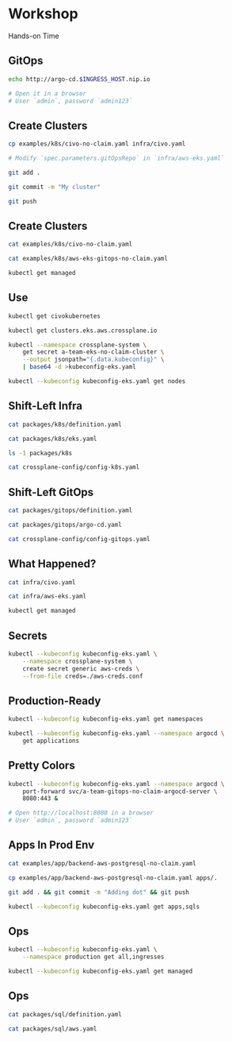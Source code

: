 <!-- .slide: class="center dark" -->
<!-- .slide: data-background="../img/background/hands-on.jpg" -->
# Workshop

<div class="label">Hands-on Time</div>


## GitOps

```bash
echo http://argo-cd.$INGRESS_HOST.nip.io

# Open it in a browser
# User `admin`, password `admin123`
```


## Create Clusters

```bash
cp examples/k8s/civo-no-claim.yaml infra/civo.yaml

# Modify `spec.parameters.gitOpsRepo` in `infra/aws-eks.yaml`

git add .

git commit -m "My cluster"

git push
```


## Create Clusters

```bash
cat examples/k8s/civo-no-claim.yaml

cat examples/k8s/aws-eks-gitops-no-claim.yaml

kubectl get managed
```


## Use

```bash
kubectl get civokubernetes

kubectl get clusters.eks.aws.crossplane.io

kubectl --namespace crossplane-system \
    get secret a-team-eks-no-claim-cluster \
    --output jsonpath="{.data.kubeconfig}" \
    | base64 -d >kubeconfig-eks.yaml

kubectl --kubeconfig kubeconfig-eks.yaml get nodes
```


## Shift-Left Infra

```bash
cat packages/k8s/definition.yaml

cat packages/k8s/eks.yaml

ls -1 packages/k8s

cat crossplane-config/config-k8s.yaml
```


## Shift-Left GitOps

```bash
cat packages/gitops/definition.yaml

cat packages/gitops/argo-cd.yaml

cat crossplane-config/config-gitops.yaml
```


## What Happened?

```bash
cat infra/civo.yaml

cat infra/aws-eks.yaml

kubectl get managed
```


## Secrets

```bash
kubectl --kubeconfig kubeconfig-eks.yaml \
    --namespace crossplane-system \
    create secret generic aws-creds \
    --from-file creds=./aws-creds.conf
```


## Production-Ready

```bash
kubectl --kubeconfig kubeconfig-eks.yaml get namespaces

kubectl --kubeconfig kubeconfig-eks.yaml --namespace argocd \
    get applications
```


## Pretty Colors

```bash
kubectl --kubeconfig kubeconfig-eks.yaml --namespace argocd \
    port-forward svc/a-team-gitops-no-claim-argocd-server \
    8080:443 &

# Open http://localhost:8080 in a browser
# User `admin`, password `admin123`
```


## Apps In Prod Env

```bash
cat examples/app/backend-aws-postgresql-no-claim.yaml

cp examples/app/backend-aws-postgresql-no-claim.yaml apps/.

git add . && git commit -m "Adding dot" && git push

kubectl --kubeconfig kubeconfig-eks.yaml get apps,sqls
```


## Ops

```bash
kubectl --kubeconfig kubeconfig-eks.yaml \
    --namespace production get all,ingresses

kubectl --kubeconfig kubeconfig-eks.yaml get managed
```


## Ops

```bash
cat packages/sql/definition.yaml

cat packages/sql/aws.yaml
```

